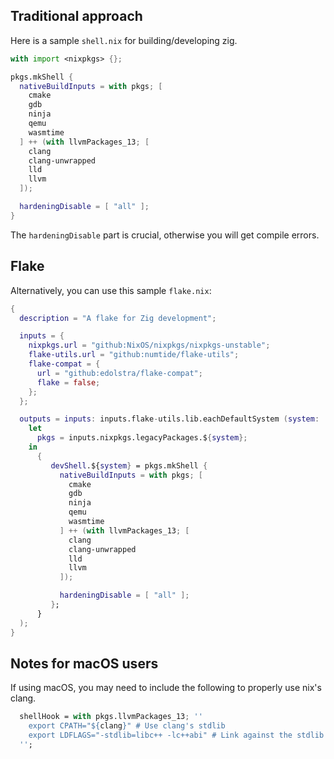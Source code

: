 ## Traditional approach

Here is a sample `shell.nix` for building/developing zig.
```nix
with import <nixpkgs> {};

pkgs.mkShell {
  nativeBuildInputs = with pkgs; [
    cmake
    gdb
    ninja
    qemu
    wasmtime
  ] ++ (with llvmPackages_13; [
    clang
    clang-unwrapped
    lld
    llvm
  ]);

  hardeningDisable = [ "all" ];
}
```
The `hardeningDisable` part is crucial, otherwise you will get compile errors.

## Flake

Alternatively, you can use this sample `flake.nix`:

```nix
{
  description = "A flake for Zig development";

  inputs = {
    nixpkgs.url = "github:NixOS/nixpkgs/nixpkgs-unstable";
    flake-utils.url = "github:numtide/flake-utils";
    flake-compat = {
      url = "github:edolstra/flake-compat";
      flake = false;
    };
  };

  outputs = inputs: inputs.flake-utils.lib.eachDefaultSystem (system:
    let
      pkgs = inputs.nixpkgs.legacyPackages.${system};
    in
      {
         devShell.${system} = pkgs.mkShell {
           nativeBuildInputs = with pkgs; [
             cmake
             gdb
             ninja
             qemu
             wasmtime
           ] ++ (with llvmPackages_13; [
             clang
             clang-unwrapped
             lld
             llvm
           ]);

           hardeningDisable = [ "all" ];
         };
      }
  );
}
```

## Notes for macOS users

If using macOS, you may need to include the following to properly use nix's clang.

```nix
  shellHook = with pkgs.llvmPackages_13; ''
    export CPATH="${clang}" # Use clang's stdlib
    export LDFLAGS="-stdlib=libc++ -lc++abi" # Link against the stdlib
  '';
```